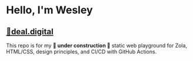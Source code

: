 # Hello, I'm Wesley

## [🔗deal.digital](https://deal.digital/)

This repo is for my **🚧 under construction 🚧** static web playground for Zola, HTML/CSS, design principles, and CI/CD with GitHub Actions.